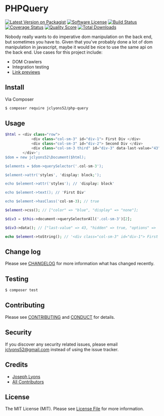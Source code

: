 # PHPQuery

[![Latest Version on Packagist][ico-version]][link-packagist]
[![Software License][ico-license]](LICENSE.md)
[![Build Status][ico-travis]][link-travis]
[![Coverage Status][ico-scrutinizer]][link-scrutinizer]
[![Quality Score][ico-code-quality]][link-code-quality]
[![Total Downloads][ico-downloads]][link-downloads]

Nobody really wants to do imperative dom manipulation on the back end, but sometimes you have to. 
Given that you've probably done a lot of dom manipulation in javascript, maybe it would be nice to use the same api on the back end.
Use cases for this project include:
- DOM Crawlers
- Integration testing
- [Link previews](https://github.com/jclyons52/page-preview)

## Install

Via Composer

``` bash
$ composer require jclyons52/php-query
```

## Usage

``` php
$html = <div class="row">
            <div class="col-sm-3" id="div-1"> First Div </div>
            <div class="col-sm-3" id="div-2"> Second Div </div>
            <div class="col-sm-3 third" id="div-3" data-last-value="43" data-hidden="true" data-options='{"name":"John"}'> Third Div </div>
        </div>';
$dom = new jclyons52\Document($html);

$elements = $dom->querySelector('.col-sm-3');

$element->attr('styles', 'display: block;');

echo $element->attr('styles'); // 'display: block'

echo $element->text(); // 'First Div'

echo $element->hasClass('col-sm-3); // true

$element->css(); // ["color" => "blue", "display" => "none"];

$div3 = $this->document->querySelectorAll('.col-sm-3')[2];

$div3->data(); // ["last-value" => 43, "hidden" => true, "options" => '{"name":"John"}']

echo $element->toString(); // '<div class="col-sm-3" id="div-1"> First Div </div>'
```

## Change log

Please see [CHANGELOG](CHANGELOG.md) for more information what has changed recently.

## Testing

``` bash
$ composer test
```

## Contributing

Please see [CONTRIBUTING](CONTRIBUTING.md) and [CONDUCT](CONDUCT.md) for details.

## Security

If you discover any security related issues, please email jclyons52@gmail.com instead of using the issue tracker.

## Credits

- [Joseph Lyons][link-author]
- [All Contributors][link-contributors]

## License

The MIT License (MIT). Please see [License File](LICENSE.md) for more information.

[ico-version]: https://img.shields.io/packagist/v/jclyons52/php-query.svg?style=flat-square
[ico-license]: https://img.shields.io/badge/license-MIT-brightgreen.svg?style=flat-square
[ico-travis]: https://img.shields.io/travis/jclyons52/php-query/master.svg?style=flat-square
[ico-scrutinizer]: https://img.shields.io/scrutinizer/coverage/g/jclyons52/PHPQuery.svg?style=flat-square
[ico-code-quality]: https://img.shields.io/scrutinizer/g/jclyons52/PHPQuery.svg?style=flat-square
[ico-downloads]: https://img.shields.io/packagist/dt/jclyons52/php-query.svg?style=flat-square

[link-packagist]: https://packagist.org/packages/jclyons52/php-query
[link-travis]: https://travis-ci.org/jclyons52/php-query
[link-scrutinizer]: https://scrutinizer-ci.com/g/jclyons52/PHPQuery/code-structure
[link-code-quality]: https://scrutinizer-ci.com/g/jclyons52/PHPQuery
[link-downloads]: https://packagist.org/packages/jclyons52/php-query
[link-author]: https://github.com/jclyons52
[link-contributors]: ../../contributors

